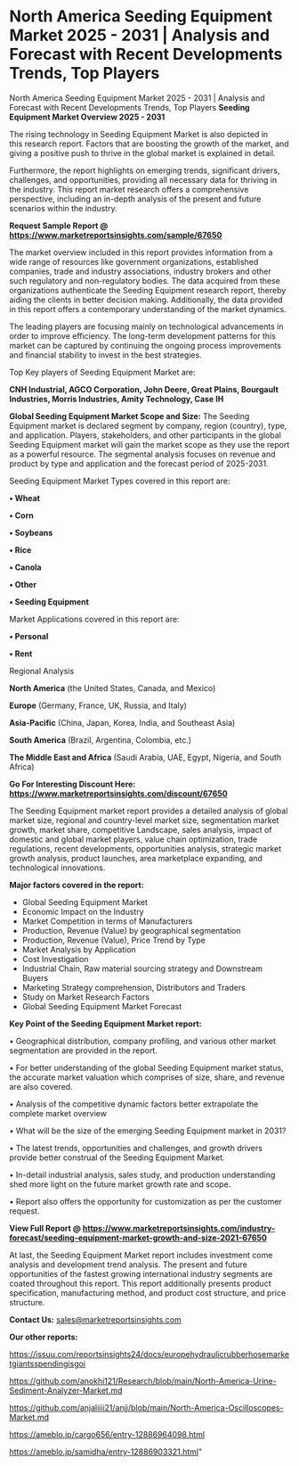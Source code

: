 # North America Seeding Equipment Market 2025 - 2031 | Analysis and Forecast with Recent Developments Trends, Top Players
 North America Seeding Equipment Market 2025 - 2031 | Analysis and Forecast with Recent Developments Trends, Top Players
<Strong> Seeding Equipment Market Overview 2025 - 2031</strong>

The rising technology in Seeding Equipment Market is also depicted in this research report. Factors that are boosting the growth of the market, and giving a positive push to thrive in the global market is explained in detail.

Furthermore, the report highlights on emerging trends, significant drivers, challenges, and opportunities, providing all necessary data for thriving in the industry. This report market research offers a comprehensive perspective, including an in-depth analysis of the present and future scenarios within the industry.

<strong>Request Sample Report @ <a href=https://www.marketreportsinsights.com/sample/67650>https://www.marketreportsinsights.com/sample/67650</a></strong>

The market overview included in this report provides information from a wide range of resources like government organizations, established companies, trade and industry associations, industry brokers and other such regulatory and non-regulatory bodies. The data acquired from these organizations authenticate the Seeding Equipment research report, thereby aiding the clients in better decision making. Additionally, the data provided in this report offers a contemporary understanding of the market dynamics.

The leading players are focusing mainly on technological advancements in order to improve efficiency. The long-term development patterns for this market can be captured by continuing the ongoing process improvements and financial stability to invest in the best strategies.

Top Key players of Seeding Equipment Market are:

<strong>CNH Industrial, AGCO Corporation, John Deere, Great Plains, Bourgault Industries, Morris Industries, Amity Technology, Case IH</strong>

<strong><b>Global Seeding Equipment Market Scope and Size:</b></strong>
The Seeding Equipment market is declared segment by company, region (country), type, and application. Players, stakeholders, and other participants in the global Seeding Equipment market will gain the market scope as they use the report as a powerful resource. The segmental analysis focuses on revenue and product by type and application and the forecast period of 2025-2031.

Seeding Equipment Market Types covered in this report are:

<strong>• Wheat

• Corn

• Soybeans

• Rice

• Canola

• Other

• Seeding Equipment</strong>

Market Applications covered in this report are:

<strong>• Personal

• Rent</strong> 

Regional Analysis

<strong>North America</strong> (the United States, Canada, and Mexico)

<strong>Europe</strong> (Germany, France, UK, Russia, and Italy)

<strong>Asia-Pacific</strong> (China, Japan, Korea, India, and Southeast Asia)

<strong>South America</strong> (Brazil, Argentina, Colombia, etc.)

<strong>The Middle East and Africa</strong> (Saudi Arabia, UAE, Egypt, Nigeria, and South Africa)

<strong>Go For Interesting Discount Here: <a href=https://www.marketreportsinsights.com/discount/67650>https://www.marketreportsinsights.com/discount/67650</a></strong>

The Seeding Equipment market report provides a detailed analysis of global market size, regional and country-level market size, segmentation market growth, market share, competitive Landscape, sales analysis, impact of domestic and global market players, value chain optimization, trade regulations, recent developments, opportunities analysis, strategic market growth analysis, product launches, area marketplace expanding, and technological innovations.

<strong><b>Major factors covered in the report:</b></strong>
<ul>
  <li>Global Seeding Equipment Market </li>
  <li>Economic Impact on the Industry</li>
  <li>Market Competition in terms of Manufacturers</li>
  <li>Production, Revenue (Value) by geographical segmentation</li>
  <li>Production, Revenue (Value), Price Trend by Type</li>
  <li>Market Analysis by Application</li>
  <li>Cost Investigation</li>
  <li>Industrial Chain, Raw material sourcing strategy and Downstream Buyers</li>
  <li>Marketing Strategy comprehension, Distributors and Traders</li>
  <li>Study on Market Research Factors</li>
  <li>Global Seeding Equipment Market Forecast</li>
</ul>

<strong><b>Key Point of the Seeding Equipment Market report:</b></strong>

• Geographical distribution, company profiling, and various other market segmentation are provided in the report.

• For better understanding of the global Seeding Equipment market status, the accurate market valuation which comprises of size, share, and revenue are also covered.

• Analysis of the competitive dynamic factors better extrapolate the complete market overview

• What will be the size of the emerging Seeding Equipment market in 2031?

• The latest trends, opportunities and challenges, and growth drivers provide better construal of the Seeding Equipment Market.

• In-detail industrial analysis, sales study, and production understanding shed more light on the future market growth rate and scope.

• Report also offers the opportunity for customization as per the customer request.

<strong><b>View Full Report @ <a href=https://www.marketreportsinsights.com/industry-forecast/seeding-equipment-market-growth-and-size-2021-67650>https://www.marketreportsinsights.com/industry-forecast/seeding-equipment-market-growth-and-size-2021-67650</a></b></strong>


At last, the Seeding Equipment Market report includes investment come analysis and development trend analysis. The present and future opportunities of the fastest growing international industry segments are coated throughout this report. This report additionally presents product specification, manufacturing method, and product cost structure, and price structure.

<strong>Contact Us:</strong>
sales@marketreportsinsights.com

<strong>Our other reports:</strong>

<a href=https://issuu.com/reportsinsights24/docs/europehydraulicrubberhosemarketgiantsspendingisgoi>https://issuu.com/reportsinsights24/docs/europehydraulicrubberhosemarketgiantsspendingisgoi</a>

<a href=https://github.com/anokhi121/Research/blob/main/North-America-Urine-Sediment-Analyzer-Market.md>https://github.com/anokhi121/Research/blob/main/North-America-Urine-Sediment-Analyzer-Market.md</a>

<a href=https://github.com/anjaliiii21/anjj/blob/main/North-America-Oscilloscopes-Market.md>https://github.com/anjaliiii21/anjj/blob/main/North-America-Oscilloscopes-Market.md</a>

<a href=https://ameblo.jp/cargo656/entry-12886964098.html>https://ameblo.jp/cargo656/entry-12886964098.html</a>

<a href=https://ameblo.jp/samidha/entry-12886903321.html>https://ameblo.jp/samidha/entry-12886903321.html</a>"
